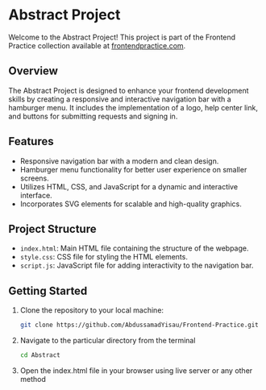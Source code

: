 # Abstract Project

Welcome to the Abstract Project! This project is part of the Frontend Practice collection available at [frontendpractice.com](https://www.frontendpractice.com/projects/abstract).

## Overview

The Abstract Project is designed to enhance your frontend development skills by creating a responsive and interactive navigation bar with a hamburger menu. It includes the implementation of a logo, help center link, and buttons for submitting requests and signing in.

## Features

- Responsive navigation bar with a modern and clean design.
- Hamburger menu functionality for better user experience on smaller screens.
- Utilizes HTML, CSS, and JavaScript for a dynamic and interactive interface.
- Incorporates SVG elements for scalable and high-quality graphics.

## Project Structure

- `index.html`: Main HTML file containing the structure of the webpage.
- `style.css`: CSS file for styling the HTML elements.
- `script.js`: JavaScript file for adding interactivity to the navigation bar.

## Getting Started

1. Clone the repository to your local machine:

   ```bash
   git clone https://github.com/AbdussamadYisau/Frontend-Practice.git

2. Navigate to the particular directory from the terminal
    ```bash
    cd Abstract
    
3. Open the index.html file in your browser using live server or any other method
